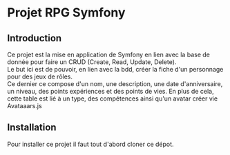 <h1>Projet RPG Symfony</h1>

<h2>Introduction</h2>

<p>Ce projet est la mise en application de Symfony en lien avec la base de donnée pour faire un CRUD (Create, Read, Update, Delete).<br>
Le but ici est de pouvoir, en lien avec la bdd, créer la fiche d'un personnage pour des jeux de rôles.<br>
Ce dernier ce compose d'un nom, une description, une date d'anniversaire, un niveau, des points expériences et des points de vies.
En plus de cela, cette table est lié à un type, des compétences ainsi qu'un avatar créer vie Avataaars.js</p>


<h2>Installation</h2>

<p>Pour installer ce projet il faut tout d'abord cloner ce dépot.</p>